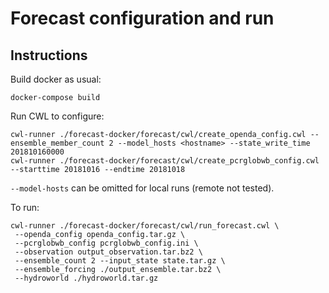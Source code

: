 # Forecast configuration and run #

## Instructions ##

Build docker as usual:
```
docker-compose build
```

Run CWL to configure:
```
cwl-runner ./forecast-docker/forecast/cwl/create_openda_config.cwl --ensemble_member_count 2 --model_hosts <hostname> --state_write_time 201810160000
cwl-runner ./forecast-docker/forecast/cwl/create_pcrglobwb_config.cwl  --starttime 20181016 --endtime 20181018 
```

```--model-hosts``` can be omitted for local runs (remote not tested).

To run:

```
cwl-runner ./forecast-docker/forecast/cwl/run_forecast.cwl \
 --openda_config openda_config.tar.gz \
 --pcrglobwb_config pcrglobwb_config.ini \
 --observation output_observation.tar.bz2 \
 --ensemble_count 2 --input_state state.tar.gz \
 --ensemble_forcing ./output_ensemble.tar.bz2 \
 --hydroworld ./hydroworld.tar.gz
```
